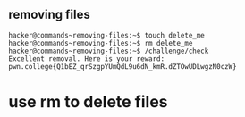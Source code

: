 ## removing files
    hacker@commands~removing-files:~$ touch delete_me
    hacker@commands~removing-files:~$ rm delete_me
    hacker@commands~removing-files:~$ /challenge/check
    Excellent removal. Here is your reward:
    pwn.college{Q1bEZ_qrSzgpYUmQdL9u6dN_kmR.dZTOwUDLwgzN0czW}
# use rm to delete files        
